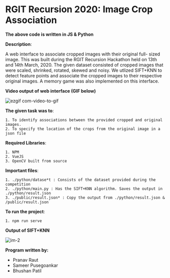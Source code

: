 # RGIT Recursion 2020: Image Crop Association

**The above code is written in JS & Python**

**Description**:

A web interface to associate cropped images with their original full- sized image. This was built during the RGIT Recursion Hackathon held on 13th and 14th March, 2020. The given dataset consisted of cropped images that were scaled, shrinked, rotated, skewed and noisy. We utlized SIFT+KNN to detect feature points and associate the cropped images to their respective original images. A memory game was also implemented on this interface.

**Video output of web interface (GIF below)**

![ezgif com-video-to-gif](https://user-images.githubusercontent.com/12711480/76875021-fea71500-6895-11ea-9896-8fe1b8377a18.gif)

   **The given task was to**: 

    1. To identify associations between the provided cropped and original images.
    2. To specify the location of the crops from the original image in a json file

  **Required Libraries**: 

    1. NPM 
    2. VueJS
    3. OpenCV built from source
    
  **Important files**: 

    1. ./python/datase*t : Consists of the dataset provided during the competition 
    2. ./python/main.py : Has the SIFT+KNN algorithm. Saves the output in ./python/result.json
    3. ./public/result.json* : Copy the output from ./python/result.json & /public/result.json

    
  **To run the project**: 

    1. npm run serve
    
**Output of SIFT+KNN**</br>
 
![im-2](https://user-images.githubusercontent.com/12711480/76871467-17f99280-6891-11ea-96ad-0b29299fa994.jpg) </br>
    
****Program written by:****
+ Pranav Raut <br>
+ Sameer Pusegoankar <br>
+ Bhushan Patil <br>

